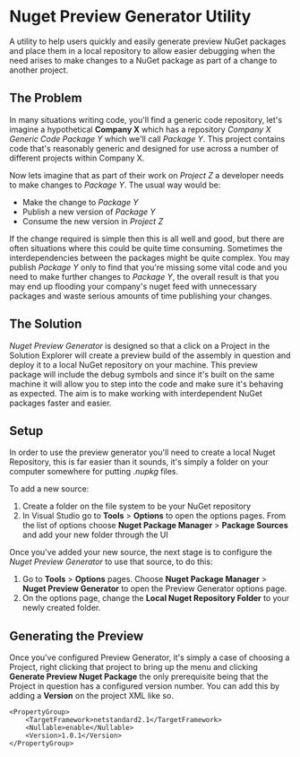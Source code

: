 # Nuget Preview Generator Utility

A utility to help users quickly and easily generate preview NuGet packages and place
them in a local repository to allow easier debugging when the need arises to make changes
to a NuGet package as part of a change to another project.

## The Problem

In many situations writing code, you'll find a generic code repository, let's imagine a hypothetical **Company X** which has a repository *Company X Generic Code Package Y* which we'll call *Package Y*. This project contains code that's reasonably generic and designed for use across a number of different projects within Company X. 

Now lets imagine that as part of their work on *Project Z* a developer needs to make changes to *Package Y*. The usual way would be:

- Make the change to *Package Y*
- Publish a new version of *Package Y* 
- Consume the new version in *Project Z*
 
If the change required is simple then this is all well and good, but there are often situations where this could be quite time consuming. Sometimes the interdependencies between the packages might be quite complex. You may publish *Package Y* only to find that you're missing some vital code and you need to make further changes to *Package Y*, the overall result is that you may end up flooding your company's nuget feed with unnecessary packages and waste serious amounts of time publishing your changes.

## The Solution

*Nuget Preview Generator* is designed so that a click on a Project in the Solution Explorer will create a preview build of the assembly in question and deploy it to a local NuGet repository on your machine. This preview package will include the debug symbols and since it's built on the same machine it will allow you to step into the code and make sure it's behaving as expected. The aim is to make working with interdependent NuGet packages faster and easier.

## Setup

In order to use the preview generator you'll need to create a local Nuget Repository, this is far easier than it sounds, it's simply a folder on your computer somewhere for putting *.nupkg* files. 

To add a new source:
1. Create a folder on the file system to be your NuGet repository 
2. In Visual Studio go to **Tools** &gt; **Options** to open the options pages. From the list of options choose **Nuget Package Manager** &gt; **Package Sources** and add your new folder through the UI

Once you've added your new source, the next stage is to configure the *Nuget Preview Generator* to use that source, to do this:

1. Go to **Tools** &gt; **Options** pages. Choose **Nuget Package Manager** &gt; **Nuget Preview Generator** to open the Preview Generator options page.
2. On the options page, change the **Local Nuget Repository Folder** to your newly created folder.

## Generating the Preview

Once you've configured Preview Generator, it's simply a case of choosing a Project, right clicking that project to bring up the menu and clicking **Generate Preview Nuget Package** the only prerequisite being that the Project in question has a configured version number. You can add this by adding a **Version** on the project XML like so.

~~~
<PropertyGroup>
	<TargetFramework>netstandard2.1</TargetFramework>
	<Nullable>enable</Nullable>
	<Version>1.0.1</Version>
</PropertyGroup>
~~~
